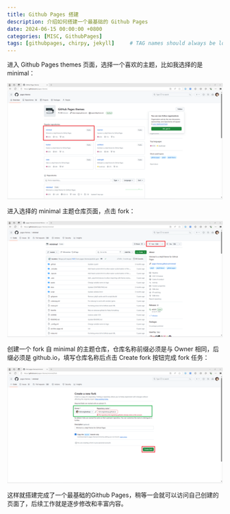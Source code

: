 ```yaml
---
title: Github Pages 搭建
description: 介绍如何搭建一个最基础的 Github Pages
date: 2024-06-15 00:00:00 +0800
categories: [MISC, GithubPages]
tags: [githubpages, chirpy, jekyll]     # TAG names should always be lowercase
---
```

进入 Github Pages themes 页面，选择一个喜欢的主题，比如我选择的是 minimal：

![go to Github Pages themes and select minimal as Github Pages themes](/assets/img/post/GitHubPages-1-themes.png)

进入选择的 minimal 主题仓库页面，点击 fork：

![go to minimal theme page and press fork button](/assets/img/post/GitHubPages-2-minimal.png)

创建一个 fork 自 minimal 的主题仓库，仓库名称前缀必须是与 Owner 相同，后缀必须是 github.io，填写仓库名称后点击 Create fork 按钮完成 fork 任务：

![create a fork of minimal](/assets/img/post/GitHubPages-3-forkMinimal.png)

这样就搭建完成了一个最基础的Github Pages，稍等一会就可以访问自己创建的页面了，后续工作就是逐步修改和丰富内容。